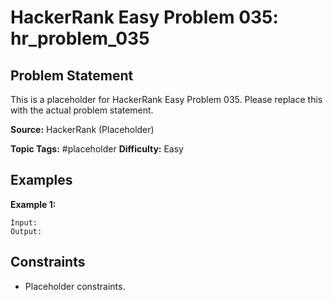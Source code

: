 # HackerRank Easy Problem 035: hr_problem_035

## Problem Statement

This is a placeholder for HackerRank Easy Problem 035.
Please replace this with the actual problem statement.

**Source:** HackerRank (Placeholder)

**Topic Tags:** #placeholder
**Difficulty:** Easy

## Examples

**Example 1:**

```
Input:
Output:
```

## Constraints

- Placeholder constraints.
